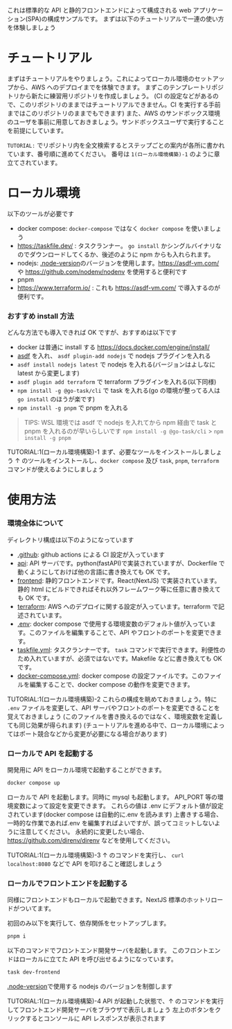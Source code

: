 これは標準的な API と静的フロントエンドによって構成される web アプリケーション(SPA)の構成サンプルです。
まずは以下のチュートリアルで一連の使い方を体験しましょう

# チュートリアル

まずはチュートリアルをやりましょう。これによってローカル環境のセットアップから、AWS へのデプロイまでを体験できます。
まずこのテンプレートリポジトリから新たに練習用リポジトリを作成しましょう。
(CI の設定などがあるので、このリポジトリのままではチュートリアルできません。CI を実行する手前まではこのリポジトリのままでもできます)
また、AWS のサンドボックス環境のユーザを事前に用意しておきましょう。サンドボックスユーザで実行することを前提にしています。

`TUTORIAL:` でリポジトリ内を全文検索するとステップごとの案内が各所に書かれています、番号順に進めてください。
番号は `1(ローカル環境構築)-1` のように章立てされています。

# ローカル環境

以下のツールが必要です

- docker compose: `docker-compose` ではなく `docker compose` を使いましょう
- https://taskfile.dev/ : タスクランナー。 `go install` かシングルバイナリなのでダウンロードしてくるか、後述のように npm からも入れられます。
- nodejs: [.node-version](./.node-version)のバージョンを使用します。https://asdf-vm.com/ や https://github.com/nodenv/nodenv を使用すると便利です
- pnpm
- https://www.terraform.io/ : これも https://asdf-vm.com/ で導入するのが便利です。

### おすすめ install 方法

どんな方法でも導入できれば OK ですが、おすすめは以下です

- docker は普通に install する https://docs.docker.com/engine/install/
- [asdf](https://asdf-vm.com/) を入れ、 `asdf plugin-add nodejs` で nodejs プラグインを入れる
- `asdf install nodejs latest` で nodejs を入れる(バージョンはよしなに latest から変更します)
- `asdf plugin add terraform` で terraform プラグインを入れる(以下同様)
- `npm install -g @go-task/cli` で task を入れる(go の環境が整ってる人は `go install` のほうが楽です)
- `npm install -g pnpm` で pnpm を入れる

> TIPS:
> WSL 環境では asdf で nodejs を入れてから npm 経由で task と pnpm を入れるのが早いらしいです
> `npm install -g @go-task/cli` > `npm install -g pnpm`

TUTORIAL:1(ローカル環境構築)-1 まず、必要なツールをインストールしましょう
↑ のツールをインストールし、`docker compose` 及び `task`, `pnpm`, `terraform` コマンドが使えるようにしましょう

# 使用方法

### 環境全体について

ディレクトリ構成は以下のようになっています

- [.github](./.github/): github actions による CI 設定が入っています
- [api](./api): API サーバです。python(fastAPI)で実装されていますが、Dockerfile で動くようにしておけば他の言語に書き換えても OK です。
- [frontend](./frontend): 静的フロントエンドです。React(NextJS) で実装されています。静的 html にビルドできればそれ以外フレームワーク等に任意に書き換えても OK です。
- [terraform](./terraform): AWS へのデプロイに関する設定が入っています。terraform で記述されています。
- [.env](./.env): docker compose で使用する環境変数のデフォルト値が入っています。このファイルを編集することで、API やフロントのポートを変更できます。
- [taskfile.yml](./taskfile.yml): タスクランナーです。 `task` コマンドで実行できます。利便性のため入れていますが、必須ではないです。Makefile などに書き換えても OK です。
- [docker-compose.yml](./docker-compose.yml): docker compose の設定ファイルです。このファイルを編集することで、docker compose の動作を変更できます。

TUTORIAL:1(ローカル環境構築)-2 これらの構成を眺めておきましょう。特に `.env` ファイルを変更して、API サーバやフロントのポートを変更できることを覚えておきましょう
(このファイルを書き換えるのではなく、環境変数を定義しても同じ効果が得られます)
(チュートリアルを進める中で、ローカル環境によってはポート競合などから変更が必要になる場合があります)

### ローカルで API を起動する

開発用に API をローカル環境で起動することができます。

```sh
docker compose up
```

ローカルで API を起動します。同時に mysql も起動します。
API_PORT 等の環境変数によって設定を変更できます。
これらの値は .env にデフォルト値が設定されています(docker compose は自動的に.env を読みます)
上書きする場合、一時的な作業であれば.env を編集すればよいですが、誤ってコミットしないように注意してください。
永続的に変更したい場合、https://github.com/direnv/direnv などを使用してください。

TUTORIAL:1(ローカル環境構築)-3 ↑ のコマンドを実行し、 `curl localhost:8080` などで API を叩けること確認しましょう

### ローカルでフロントエンドを起動する

同様にフロントエンドもローカルで起動できます。NextJS 標準のホットリロードがついてます。

初回のみ以下を実行して、依存関係をセットアップします。

```sh
pnpm i
```

以下のコマンドでフロントエンド開発サーバを起動します。
このフロントエンドはローカルに立てた API を呼び出せるようになっています。

```sh
task dev-frontend
```

[.node-version](./.node-version)で使用する nodejs のバージョンを制御します

TUTORIAL:1(ローカル環境構築)-4 API が起動した状態で、↑ のコマンドを実行してフロントエンド開発サーバをブラウザで表示しましょう
左上のボタンをクリックするとコンソールに API レスポンスが表示されます
